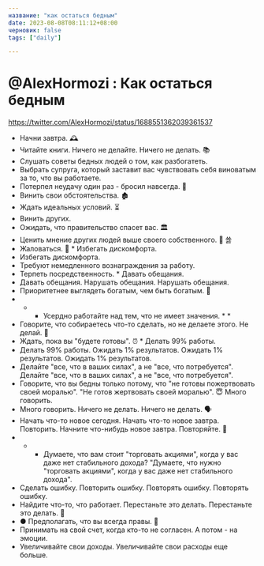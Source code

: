 ```yaml
---
название: "как остаться бедным"
date: 2023-08-08T08:11:12+08:00
черновик: false
tags: ["daily"]

---
```

# @AlexHormozi : Как остаться бедным
https://twitter.com/AlexHormozi/status/1688551362039361537

* Начни завтра. 🕰️
* Читайте книги. Ничего не делайте. Ничего не делать. 📚
* Слушать советы бедных людей о том, как разбогатеть.
* Выбрать супруга, который заставит вас чувствовать себя виноватым за то, что вы работаете.
* Потерпел неудачу один раз - бросил навсегда. 🚫
* Винить свои обстоятельства. 🏚️
* Ждать идеальных условий. ⏳
* Винить других.
* Ожидать, что правительство спасет вас. 🏛️
* Ценить мнение других людей выше своего собственного. 👥 쑗
* Жаловаться. 😤 * Избегать дискомфорта.
* Избегать дискомфорта.
* Требуют немедленного вознаграждения за работу.
* Терпеть посредственность. * Давать обещания.
* Давать обещания. Нарушать обещания. Нарушать обещания.
* Приоритетнее выглядеть богатым, чем быть богатым. 💸
* * * Усердно работайте над тем, что не имеет значения. * *
* Говорите, что собираетесь что-то сделать, но не делаете этого. Не делай. 🤥
* Ждать, пока вы "будете готовы". ⏰ * Делать 99% работы.
* Делать 99% работы. Ожидать 1% результатов. Ожидать 1% результатов. Ожидать 1% результатов.
* Делайте "все, что в ваших силах", а не "все, что потребуется". Делайте "все, что в ваших силах", а не "все, что потребуется".
* Говорите, что вы бедны только потому, что "не готовы пожертвовать своей моралью". "Не готов жертвовать своей моралью". 😇 Много говорить.
* Много говорить. Ничего не делать. Ничего не делать. 🗣️
* Начать что-то новое сегодня. Начать что-то новое завтра. Повторить. Начните что-нибудь новое завтра. Повторяйте. 🔄
* * * Думаете, что вам стоит "торговать акциями", когда у вас даже нет стабильного дохода? "Думаете, что нужно "торговать акциями", когда у вас даже нет стабильного дохода".
* Сделать ошибку. Повторить ошибку. Повторять ошибку. Повторять ошибку.
* Найдите что-то, что работает. Перестаньте это делать. Перестаньте это делать. 🚫
* ● Предполагать, что вы всегда правы. 💭
* Принимать на свой счет, когда кто-то не согласен. А потом - на эмоции.
* Увеличивайте свои доходы. Увеличивайте свои расходы еще больше.